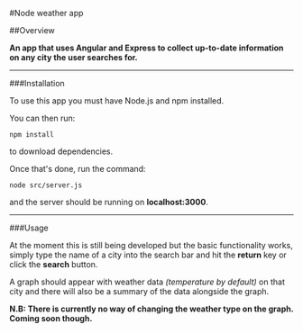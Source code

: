 #Node weather app

##Overview

**An app that uses Angular and Express to collect up-to-date information on any city the user searches for.**

---

###Installation

To use this app you must have Node.js and npm installed.

You can then run:

	npm install

to download dependencies.

Once that's done, run the command:

	node src/server.js

and the server should be running on **localhost:3000**.

---

###Usage

At the moment this is still being developed but the basic functionality works, simply type the name of a city into the search bar and hit the **return** key or click the **search** button.

A graph should appear with weather data *(temperature by default)* on that city and there will also be a summary of the data alongside the graph.

**N.B: There is currently no way of changing the weather type on the graph. Coming soon though.**



